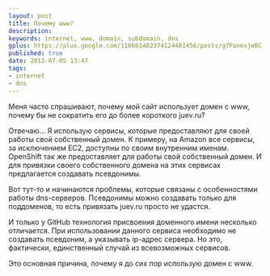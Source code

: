 ```yaml
---
layout: post
title: Почему www?
description: 
keywords: internet, www, domain, subdomain, dns
gplus: https://plus.google.com/116661482374124481456/posts/g7PanexjeBC
published: true
date: 2012-07-05 13:47
tags:
- internet
- dns
---
```


Меня часто спрашивают, почему мой сайт использует домен с www, почему бы не сократить его до более короткого juev.ru?

Отвечаю... Я использую сервисы, которые предоставляют для своей работы свой собственный домен. К примеру, на Amazon все сервисы, за исключением EC2, доступны по своим внутренним именам. OpenShift так же предоставляет для работы свой собственный домен. И для привязки своего собственного домена на этих сервисах предлагается создавать псевдонимы.

<!--more-->

Вот тут-то и начинаются проблемы, которые связаны с особенностями работы dns-серверов. Псевдонимы можно создавать только для поддоменов, то есть привязать juev.ru просто не удастся.

И только у GitHub технология присвоения доменного имени несколько отличается. При использовании данного сервиса необходимо не создавать псевдоним, а указывать ip-адрес сервера. Но это, фактически, единственный случай из всевозможных сервисов.

Это основная причина, почему я до сих пор использую домен с www.